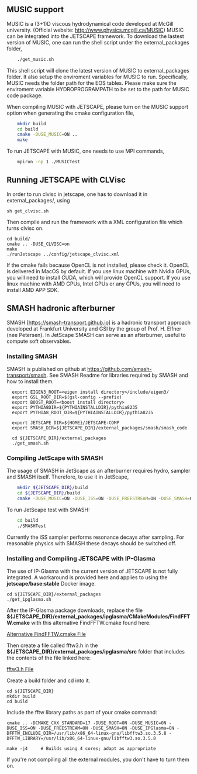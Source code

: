 ## MUSIC support

MUSIC is a (3+1)D viscous hydrodynamical code developed at McGill university.
(Official website: http://www.physics.mcgill.ca/MUSIC)
MUSIC can be integrated into the JETSCAPE framework. To download the lastest
version of MUSIC, one can run the shell script under the external_packages folder,

```bash
    ./get_music.sh
```

This shell script will clone the latest version of MUSIC to external_packages folder.
It also setup the enviroment variables for MUSIC to run. Specifically, MUSIC
needs the folder path for the EOS tables. Please make sure the enviroment
variable HYDROPROGRAMPATH to be set to the path for MUSIC code package.

When compiling MUSIC with JETSCAPE, please turn on the MUSIC support option
when generating the cmake configuration file,

```bash
    mkdir build
    cd build
    cmake -DUSE_MUSIC=ON ..
    make
```

To run JETSCAPE with MUSIC, one needs to use MPI commands,

```bash
    mpirun -np 1 ./MUSICTest
```

## Running JETSCAPE with CLVisc
In order to run clvisc in jetscape, one has to download it in external\_packages/, using 

```
sh get_clvisc.sh
```

Then compile and run the framework with a XML configuration file which turns clvisc on.
```
cd build/
cmake .. -DUSE_CLVISC=on
make
./runJetscape ../config/jetscape_clvisc.xml
```
If the cmake fails because OpenCL is not installed, please check it.
OpenCL is delivered in MacOS by default. 
If you use linux machine with Nvidia GPUs, you will need to install CUDA,
which will provide OpenCL support.
If you use linux machine with AMD GPUs, Intel GPUs or any CPUs,
you will need to install AMD APP SDK.

## SMASH hadronic afterburner

SMASH [https://smash-transport.github.io] is a hadronic transport approach
developed at Frankfurt University and GSI by the group of
Prof. H. Elfner (nee Petersen).  In JetScape SMASH can
serve as an afterburner, useful to compute soft observables.

### Installing SMASH

SMASH is published on github at https://github.com/smash-transport/smash.
See SMASH Readme for libraries required by SMASH and how to install them.

```
  export EIGEN3_ROOT=<eigen install directory>/include/eigen3/
  export GSL_ROOT_DIR=$(gsl-config --prefix)
  export BOOST_ROOT=<boost install directory>
  export PYTHIA8DIR=${PYTHIAINSTALLDIR}/pythia8235
  export PYTHIA8_ROOT_DIR=${PYTHIAINSTALLDIR}/pythia8235

  export JETSCAPE_DIR=${HOME}/JETSCAPE-COMP
  export SMASH_DIR=${JETSCAPE_DIR}/external_packages/smash/smash_code

  cd ${JETSCAPE_DIR}/external_packages
  ./get_smash.sh
```

### Compiling JetScape with SMASH

The usage of SMASH in JetScape as an afterburner requires hydro,
sampler and SMASH itself. Therefore, to use it in JetScape,

```bash
    mkdir ${JETSCAPE_DIR}/build
    cd ${JETSCAPE_DIR}/build
    cmake -DUSE_MUSIC=ON -DUSE_ISS=ON -DUSE_FREESTREAM=ON -DUSE_SMASH=ON ..
```

To run JetScape test with SMASH:

```bash
    cd build
    ./SMASHTest
```

Currently the iSS sampler performs resonance decays after sampling.
For reasonable physics with SMASH these decays should be switched off.

### Installing and Compiling JETSCAPE with IP-Glasma

The use of IP-Glasma with the current version of JETSCAPE is not fully integrated.  A workaround is provided here and applies to using the **jetscape/base:stable** Docker image.

```
cd ${JETSCAPE_DIR}/external_packages
./get_ipglasma.sh
```
After the IP-Glasma package downloads, replace the file **${JETSCAPE_DIR}/external_packages/ipglasma/CMakeModules/FindFFTW.cmake** with this alternative FindFFTW.cmake found here:

[Alternative FindFFTW.cmake File](https://git.jinr.ru/nica/bmnroot/-/blob/9fb98e26eb3e27fe379d3a61bad5d1567665bd81/cmake/modules/FindFFTW.cmake)

Then create a file called fftw3.h in the **${JETSCAPE_DIR}/external_packages/ipglasma/src** folder that includes the contents of the file linked here:

[fftw3.h File](https://github.com/FFTW/fftw3/blob/master/api/fftw3.h)

Create a build folder and cd into it.
```
cd ${JETSCAPE_DIR}
mkdir build
cd build
```

Include the fftw library paths as part of your cmake command:

```
cmake .. -DCMAKE_CXX_STANDARD=17 -DUSE_ROOT=ON -DUSE_MUSIC=ON -DUSE_ISS=ON -DUSE_FREESTREAM=ON -DUSE_SMASH=ON -DUSE_IPGlasma=ON -DFFTW_INCLUDE_DIR=/usr/lib/x86_64-linux-gnu/libfftw3.so.3.5.8 -DFFTW_LIBRARY=/usr/lib/x86_64-linux-gnu/libfftw3.so.3.5.8

make -j4     # Builds using 4 cores; adapt as appropriate
```
If you're not compiling all the external modules, you don't have to turn them on.
